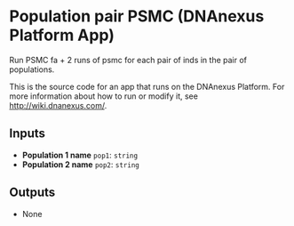 <!-- dx-header -->
# Population pair PSMC (DNAnexus Platform App)

Run PSMC fa + 2 runs of psmc for each pair of inds in the pair of populations.

This is the source code for an app that runs on the DNAnexus Platform.
For more information about how to run or modify it, see
http://wiki.dnanexus.com/.
<!-- /dx-header -->



<!--
TODO: This app directory was automatically generated by dx-app-wizard;
please edit this Readme.md file to include essential documentation about
your app that would be helpful to users. (Also see the
Readme.developer.md.) Once you're done, you can remove these TODO
comments.

For more info, see http://wiki.dnanexus.com/Developer-Portal.
-->

<!--
TODO: Fill in additional info about how to use each input and output
below.
-->

## Inputs

* **Population 1 name** ``pop1``: ``string``
* **Population 2 name** ``pop2``: ``string``

## Outputs

* None
